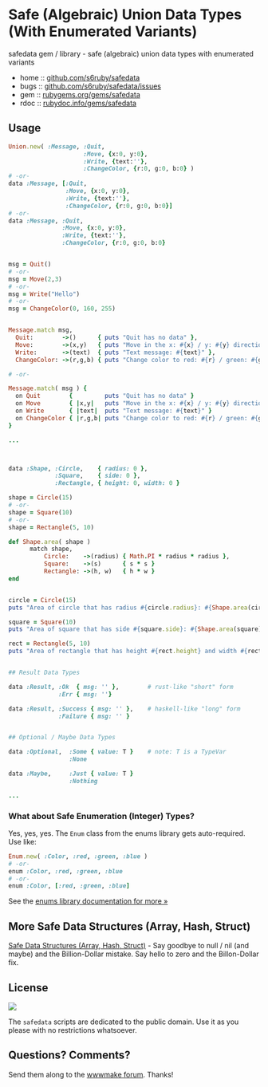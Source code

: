 
# Safe (Algebraic) Union Data Types (With Enumerated Variants)

safedata gem / library - safe (algebraic) union data types with enumerated variants

* home  :: [github.com/s6ruby/safedata](https://github.com/s6ruby/safedata)
* bugs  :: [github.com/s6ruby/safedata/issues](https://github.com/s6ruby/safedata/issues)
* gem   :: [rubygems.org/gems/safedata](https://rubygems.org/gems/safedata)
* rdoc  :: [rubydoc.info/gems/safedata](http://rubydoc.info/gems/safedata)


## Usage

``` ruby
Union.new( :Message, :Quit,
                     :Move, {x:0, y:0},
                     :Write, {text:''},
                     :ChangeColor, {r:0, g:0, b:0} )
# -or-
data :Message, [:Quit,
                :Move, {x:0, y:0},
                :Write, {text:''},
                :ChangeColor, {r:0, g:0, b:0}]
# -or-
data :Message, :Quit,
               :Move, {x:0, y:0},
               :Write, {text:''},
               :ChangeColor, {r:0, g:0, b:0}


msg = Quit()
# -or-
msg = Move(2,3)
# -or-
msg = Write("Hello")
# -or-
msg = ChangeColor(0, 160, 255)


Message.match msg,
  Quit:        ->()      { puts "Quit has no data" },
  Move:        ->(x,y)   { puts "Move in the x: #{x} / y: #{y} direction" },
  Write:       ->(text)  { puts "Text message: #{text}" },
  ChangeColor: ->(r,g,b) { puts "Change color to red: #{r} / green: #{g} / blue: #{b}" }

# -or-

Message.match( msg ) {
  on Quit        {         puts "Quit has no data" }
  on Move        { |x,y|   puts "Move in the x: #{x} / y: #{y} direction" }
  on Write       { |text|  puts "Text message: #{text}" }
  on ChangeColor { |r,g,b| puts "Change color to red: #{r} / green: #{g} / blue: #{b}" }
}

...



data :Shape, :Circle,    { radius: 0 },
             :Square,    { side: 0 },
             :Rectangle, { height: 0, width: 0 }

shape = Circle(15)
# -or-
shape = Square(10)
# -or-
shape = Rectangle(5, 10)

def Shape.area( shape )
      match shape, 
          Circle:    ->(radius) { Math.PI * radius * radius },
          Square:    ->(s)      { s * s }
          Rectangle: ->(h, w)   { h * w }
end


circle = Circle(15)
puts "Area of circle that has radius #{circle.radius}: #{Shape.area(circle)}"

square = Square(10)
puts "Area of square that has side #{square.side}: #{Shape.area(square)}"

rect = Rectangle(5, 10)
puts "Area of rectangle that has height #{rect.height} and width #{rect.width} is #{Shape.area(rect)}"


## Result Data Types

data :Result, :Ok  { msg: '' },        # rust-like "short" form
              :Err { msg: ''}

data :Result, :Success { msg: '' },    # haskell-like "long" form 
              :Failure { msg: '' }


## Optional / Maybe Data Types

data :Optional,  :Some { value: T }    # note: T is a TypeVar
                 :None

data :Maybe,     :Just { value: T }
                 :Nothing

...
```




### What about Safe Enumeration (Integer) Types?

Yes, yes, yes. The `Enum` class from the enums library gets auto-required.
Use like:

``` ruby
Enum.new( :Color, :red, :green, :blue )
# -or-
enum :Color, :red, :green, :blue
# -or-
enum :Color, [:red, :green, :blue]
```

See the [enums library documentation for more »](https://github.com/s6ruby/enums)




## More Safe Data Structures (Array, Hash, Struct)

[Safe Data Structures (Array, Hash, Struct)](https://github.com/s6ruby/safestruct) - Say goodbye to null / nil (and maybe) and the Billion-Dollar mistake. Say hello to zero and the Billon-Dollar fix.



## License

![](https://publicdomainworks.github.io/buttons/zero88x31.png)

The `safedata` scripts are dedicated to the public domain.
Use it as you please with no restrictions whatsoever.


## Questions? Comments?

Send them along to the [wwwmake forum](http://groups.google.com/group/wwwmake).
Thanks!
